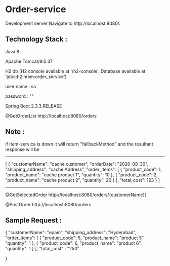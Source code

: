 # Order-service

Development server Navigate to http://localhost:8080/.

Technology Stack :
-----------------

Java 8

Apache Tomcat/9.0.37

H2 db (H2 console available at '/h2-console'. Database available at 'jdbc:h2:mem:order_service')

user name : sa

password : ""

Spring Boot 2.3.3.RELEASE

@GetOrderList
http://localhost:8080/orders

Note :
------
if Item-service is down it will return "fallbackMethod" and the resultant response will be

--------------------------------
[
    {
        "customerName": "cache customer",
        "orderDate": "2020-08-30",
        "shipping_address": "cache Address",
        "order_items": [
            {
                "product_code": 1,
                "product_name": "cache product 1",
                "quantity": 10
            },
            {
                "product_code": 2,
                "product_name": "cache product 2",
                "quantity": 20
            }
        ],
        "total_cost": 123
    }
]

------------------------------------------------
 

@GetSelectedOrder
http://localhost:8080/orders/{customerName}}

@PostOrder 
http://localhost:8080/orders

Sample Request :
------------
{
        "customerName": "epam",
        "shipping_address": "Hyderabad",
        "order_items": [
							{
								"product_code": 5,
								"product_name": "product 5",
								"quantity": 1
							},
							{
								"product_code": 6,
								"product_name": "product 6",
								"quantity": 1
							}
						],
		"total_cost" : "250"
	
}




